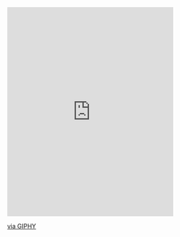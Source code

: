 <iframe src="https://giphy.com/embed/lP8xu5t2DLGG045H8F" width="382" height="480" frameBorder="0" class="giphy-embed" allowFullScreen></iframe><p><a href="https://giphy.com/stickers/hacktiv8-code-programming-programmer-lP8xu5t2DLGG045H8F">via GIPHY</a></p>
